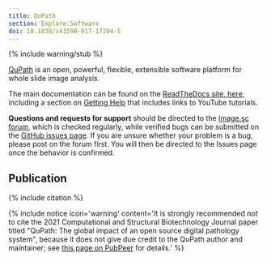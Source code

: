 ```yaml
---
title: QuPath
section: Explore:Software
doi: 10.1038/s41598-017-17204-5
---
```


{% include warning/stub %}

[QuPath](https://qupath.github.io/) is an open, powerful, flexible, extensible software platform for whole slide image analysis.

The main documentation can be found on the [ReadTheDocs site, here](https://qupath.readthedocs.io/), including a section on [Getting Help](https://qupath.readthedocs.io/en/0.2/docs/starting/help.html) that includes links to YouTube tutorials.

**Questions and requests for support** should be directed to the [Image.sc forum](https://forum.image.sc/tag/qupath), which is checked regularly, while verified bugs can be submitted on the [GitHub issues page](https://github.com/qupath/qupath/issues). If you are unsure whether your problem is a bug, please post on the forum first. You will then be directed to the Issues page once the behavior is confirmed.

## Publication

{% include citation %}

{% include notice icon='warning' content='It is strongly recommended _not_ to cite the 2021 Computational and Structural Biotechnology Journal paper titled "QuPath: The global impact of an open source digital pathology system", because it does not give due credit to the QuPath author and maintainer; see [this page on PubPeer](https://pubpeer.com/publications/532BD62583D878B13BED8ABAD0A0B4) for details.' %}
